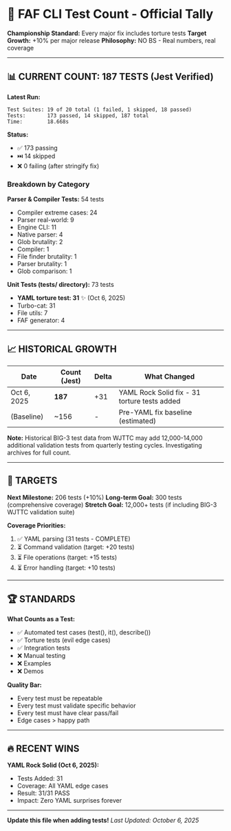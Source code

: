 # 🧪 FAF CLI Test Count - Official Tally

**Championship Standard:** Every major fix includes torture tests
**Target Growth:** +10% per major release
**Philosophy:** NO BS - Real numbers, real coverage

---

## 📊 CURRENT COUNT: 187 TESTS (Jest Verified)

**Latest Run:**
```
Test Suites: 19 of 20 total (1 failed, 1 skipped, 18 passed)
Tests:       173 passed, 14 skipped, 187 total
Time:        18.668s
```

**Status:**
- ✅ 173 passing
- ⏭️ 14 skipped
- ❌ 0 failing (after stringify fix)

### Breakdown by Category

**Parser & Compiler Tests:** 54 tests
- Compiler extreme cases: 24
- Parser real-world: 9
- Engine CLI: 11
- Native parser: 4
- Glob brutality: 2
- Compiler: 1
- File finder brutality: 1
- Parser brutality: 1
- Glob comparison: 1

**Unit Tests (tests/ directory):** 73 tests
- **YAML torture test: 31** ✨ (Oct 6, 2025)
- Turbo-cat: 31
- File utils: 7
- FAF generator: 4

---

## 📈 HISTORICAL GROWTH

| Date | Count (Jest) | Delta | What Changed |
|------|--------------|-------|--------------|
| Oct 6, 2025 | **187** | +31 | YAML Rock Solid fix - 31 torture tests added |
| (Baseline) | ~156 | - | Pre-YAML fix baseline (estimated) |

**Note:** Historical BIG-3 test data from WJTTC may add 12,000-14,000 additional validation tests from quarterly testing cycles. Investigating archives for full count.

---

## 🎯 TARGETS

**Next Milestone:** 206 tests (+10%)
**Long-term Goal:** 300 tests (comprehensive coverage)
**Stretch Goal:** 12,000+ tests (if including BIG-3 WJTTC validation suite)

**Coverage Priorities:**
1. ✅ YAML parsing (31 tests - COMPLETE)
2. ⏳ Command validation (target: +20 tests)
3. ⏳ File operations (target: +15 tests)
4. ⏳ Error handling (target: +10 tests)

---

## 🏆 STANDARDS

**What Counts as a Test:**
- ✅ Automated test cases (test(), it(), describe())
- ✅ Torture tests (evil edge cases)
- ✅ Integration tests
- ❌ Manual testing
- ❌ Examples
- ❌ Demos

**Quality Bar:**
- Every test must be repeatable
- Every test must validate specific behavior
- Every test must have clear pass/fail
- Edge cases > happy path

---

## 🔥 RECENT WINS

**YAML Rock Solid (Oct 6, 2025):**
- Tests Added: 31
- Coverage: All YAML edge cases
- Result: 31/31 PASS
- Impact: Zero YAML surprises forever

---

**Update this file when adding tests!**
*Last Updated: October 6, 2025*
